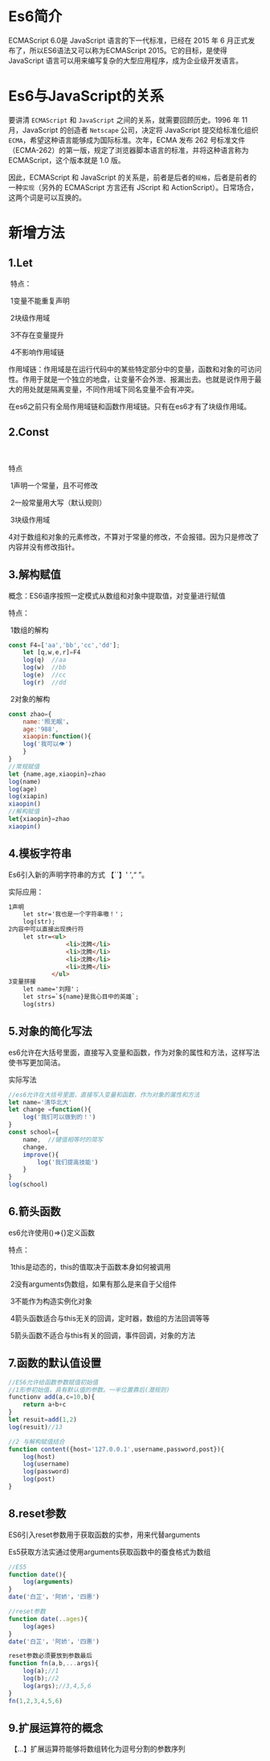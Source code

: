 # Es6简介

ECMAScript 6.0是 JavaScript 语言的下一代标准，已经在 2015 年 6 月正式发布了，所以ES6语法又可以称为ECMAScript 2015。它的目标，是使得 JavaScript 语言可以用来编写复杂的大型应用程序，成为企业级开发语言。

# Es6与JavaScript的关系

要讲清 `ECMAScript` 和 `JavaScript` 之间的关系，就需要回顾历史。1996 年 11 月，JavaScript 的创造者 `Netscape` 公司，决定将 JavaScript 提交给标准化组织 `ECMA`，希望这种语言能够成为国际标准。次年，ECMA 发布 262 号标准文件（ECMA-262）的第一版，规定了浏览器脚本语言的标准，并将这种语言称为 ECMAScript，这个版本就是 1.0 版。

因此，ECMAScript 和 JavaScript 的关系是，前者是后者的`规格`，后者是前者的一种`实现`（另外的 ECMAScript 方言还有 JScript 和 ActionScript）。日常场合，这两个词是可以互换的。

# 新增方法



## 1.Let

​	特点：

​	1变量不能重复声明

​	2块级作用域

​	3不存在变量提升

​	4不影响作用域链

​		作用域链：作用域是在运行代码中的某些特定部分中的变量，函数和对象的可访问性。作用于就是一个独立的地盘，让变量不会外泄、报漏出去。也就是说作用于最大的用处就是隔离变量，不同作用域下同名变量不会有冲突。

​		在es6之前只有全局作用域链和函数作用域链。只有在es6才有了块级作用域。

## 2.Const

​	

特点

​	1声明一个常量，且不可修改

​	2一般常量用大写（默认规则）

​	3块级作用域

​	4对于数组和对象的元素修改，不算对于常量的修改，不会报错。因为只是修改了内容并没有修改指针。

## 3.解构赋值

概念：ES6语序按照一定模式从数组和对象中提取值，对变量进行赋值

特点：

​	1数组的解构

```js
const F4=['aa','bb','cc','dd'];
	let [q,w,e,r]=F4
	log(q)	//aa
	log(w)	//bb
	log(e)	//cc
	log(r)	//dd
```

​	2对象的解构

```js
const zhao={
	name:'照无眠'，
	age:'988',
	xiaopin:function(){
	log('我可以👁')
	}
}
//常规赋值
let {name,age,xiaopin}=zhao
log(name)
log(age)
log(xiapin)
xiaopin()
//解构赋值
let{xiaopin}=zhao
xiaopin()

```

## 4.模板字符串

Es6引入新的声明字符串的方式 【``】' ',“ ”。

实际应用：

```html
1声明
	let str='我也是一个字符串嗷！'；
	log(str);
2内容中可以直接出现换行符
	let str=<ul>
				<li>沈腾</li>
				<li>沈腾</li>
				<li>沈腾</li>				
				<li>沈腾</li>
			</ul>
3变量拼接
	let name='刘翔'；
	let strs=`${name}是我心目中的英雄`;
	log(strs)
```

## 5.对象的简化写法

es6允许在大括号里面，直接写入变量和函数，作为对象的属性和方法，这样写法使书写更加简洁。

实际写法

```js
//es6允许在大括号里面，直接写入变量和函数，作为对象的属性和方法
let name='清华北大'
let change =function(){
    log('我们可以做到的！')
}
const school={
    name,  //键值相等时的简写
    change,
    improve(){
        log('我们提高技能')
    }
}
log(school)
```

## 6.箭头函数

es6允许使用()=>{}定义函数

特点：

​	1this是动态的，this的值取决于函数本身如何被调用

​	2没有arguments伪数组，如果有那么是来自于父组件

​	3不能作为构造实例化对象

​	4箭头函数适合与this无关的回调，定时器，数组的方法回调等等

​	5箭头函数不适合与this有关的回调，事件回调，对象的方法

## 7.函数的默认值设置

```js
//ES6允许给函数参数赋值初始值
//1形参初始值，具有默认值的参数。一半位置靠后(潜规则)
functionv add(a,c=10,b){
    return a+b+c
}
let resuit=add(1,2)
log(resuit)//13

//2 与解构赋值结合
function content({host='127.0.0.1',username,password,post}){
    log(host)
    log(username)
    log(password)
    log(post)
}
```

## 8.reset参数

ES6引入reset参数用于获取函数的实参，用来代替arguments

Es5获取方法实通过使用arguments获取函数中的蚕食格式为数组

```js
//ES5
function date(){
	log(arguments)
}
date('白芷'，'阿娇'，'四惠')

//reset参数
function date(..ages){
    log(ages)
}
date('白芷'，'阿娇'，'四惠')

reset参数必须要放到参数最后
function fn(a,b,...args){
    log(a);//1
    log(b);//2
    log(args);//3,4,5,6
}
fn(1,2,3,4,5,6)
```

## 9.扩展运算符的概念

​	【...】扩展运算符能够将数组转化为逗号分割的参数序列